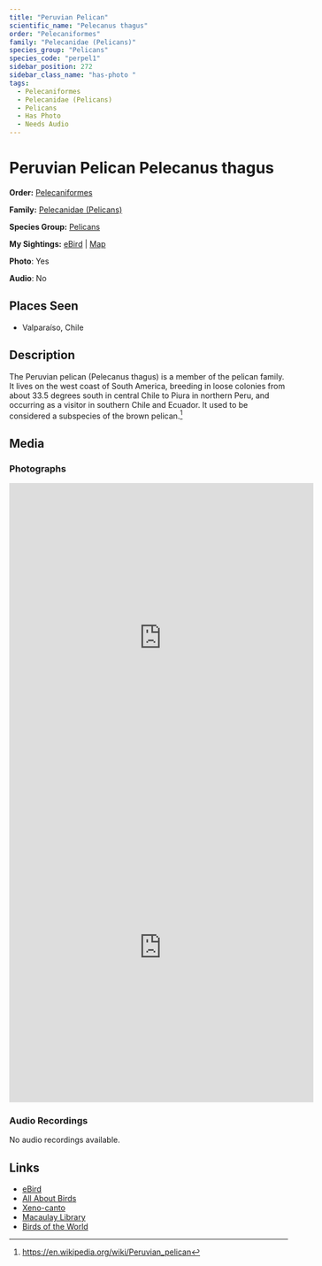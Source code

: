 ```yaml
---
title: "Peruvian Pelican"
scientific_name: "Pelecanus thagus"
order: "Pelecaniformes"
family: "Pelecanidae (Pelicans)"
species_group: "Pelicans"
species_code: "perpel1"
sidebar_position: 272
sidebar_class_name: "has-photo "
tags: 
  - Pelecaniformes
  - Pelecanidae (Pelicans)
  - Pelicans
  - Has Photo
  - Needs Audio
---
```


# Peruvian Pelican <span className='sci_name'>Pelecanus thagus</span>

**Order:** [Pelecaniformes](/tags/pelecaniformes)

**Family:** [Pelecanidae (Pelicans)](/tags/pelecanidae-pelicans)

**Species Group:** [Pelicans](/tags/pelicans)

**My Sightings:** [eBird](https://ebird.org/lifelist?r=world&time=life&spp=perpel1) | [Map](/map?species_code=perpel1)

**Photo**: Yes 

**Audio**: No

## Places Seen

* Valparaíso, Chile

## Description
The Peruvian pelican (Pelecanus thagus) is a member of the pelican family. It lives on the west coast of South America, breeding in loose colonies from about 33.5 degrees south in central Chile to Piura in northern Peru, and occurring as a visitor in southern Chile and Ecuador. It used to be considered a subspecies of the brown pelican.[^1]

[^1]: https://en.wikipedia.org/wiki/Peruvian_pelican

## Media
### Photographs
<iframe src="https://macaulaylibrary.org/asset/627873524/embed" width="550" height="560" frameborder="0" allowfullscreen></iframe>
<iframe src="https://macaulaylibrary.org/asset/627873565/embed" width="550" height="560" frameborder="0" allowfullscreen></iframe>

### Audio Recordings
No audio recordings available.

## Links
* [eBird](https://ebird.org/species/perpel1) 
* [All About Birds](https://www.allaboutbirds.org/guide/perpel1) 
* [Xeno-canto](https://www.xeno-canto.org/species/pelecanus-thagus) 
* [Macaulay Library](https://search.macaulaylibrary.org/catalog?taxonCode=perpel1&sort=rating_rank_desc)
* [Birds of the World](https://birdsoftheworld.org/bow/species/perpel1)
